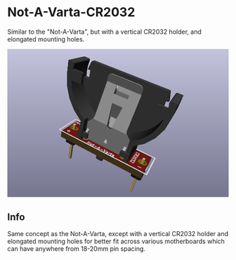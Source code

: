 # Not-A-Varta-CR2032
Similar to the "Not-A-Varta", but with a vertical CR2032 holder, and elongated mounting holes.

![pic](pic.png)

## Info
Same concept as the Not-A-Varta, except with a vertical CR2032 holder and elongated mounting holes for better fit across various motherboards which can have anywhere from 18-20mm pin spacing.
